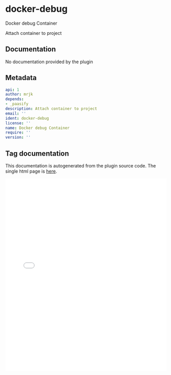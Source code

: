 
# docker-debug

Docker debug Container


Attach container to project

## Documentation

No documentation provided by the plugin


## Metadata

``` yaml
api: 1
author: mrjk
depends:
- _paasify
description: Attach container to project
email: ''
ident: docker-debug
license: ''
name: Docker debug Container
require: ''
version: ''

```

## Tag documentation

This documentation is autogenerated from the plugin source code. The single
html page is [here](jsonnet_docker-debug.html).

<script type="text/javascript" src="https://code.jquery.com/jquery-1.8.3.js"></script>
<script type="text/javascript" src="/paasify/static/paasify.js"></script>

<iframe id="schemadoc" src="../jsonnet_docker-debug.html"
width="100%" height="600px"
frameborder="0"
overflow="hidden"
/>

